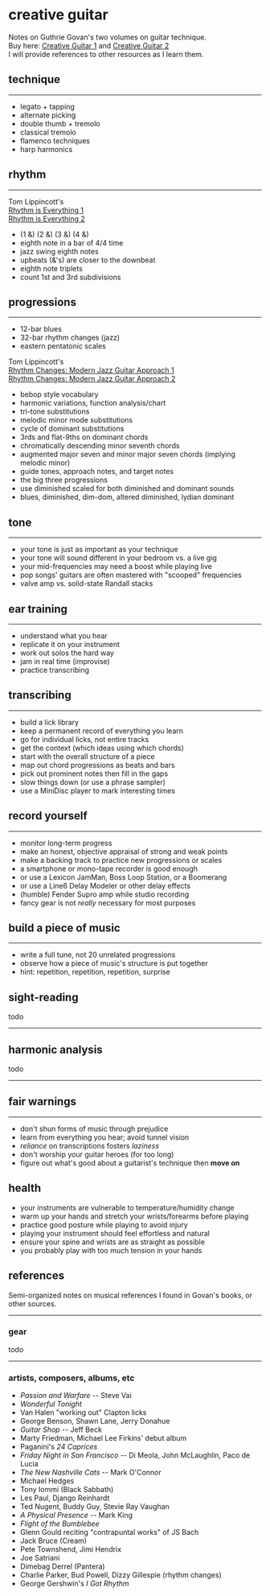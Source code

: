 # creative guitar

Notes on Guthrie Govan's two volumes on guitar technique.  
Buy here:
[Creative Guitar 1](https://www.halleonard.com/product/14007762/creative-guitar-1) and
[Creative Guitar 2](https://www.halleonard.com/product/14007763/creative-guitar-2)  
I will provide references to other resources as I learn them.

## technique

---

- legato + tapping
- alternate picking
- double thumb + tremolo
- classical tremolo
- flamenco techniques
- harp harmonics

## rhythm

---

Tom Lippincott's  
[Rhythm is Everything 1](https://www.youtube.com/watch?v=tJdDZt0lQhI)  
[Rhythm is Everything 2](https://www.youtube.com/watch?v=ymgzwsDyXe8)

- (1 &) (2 &) (3 &) (4 &)
- eighth note in a bar of 4/4 time
- jazz swing eighth notes
- upbeats (&'s) are closer to the downbeat
- eighth note triplets
- count 1st and 3rd subdivisions

## progressions

---

- 12-bar blues
- 32-bar rhythm changes (jazz)
- eastern pentatonic scales

Tom Lippincott's  
[Rhythm Changes: Modern Jazz Guitar Approach 1](https://www.youtube.com/watch?v=VfadoYxWuGQ)  
[Rhythm Changes: Modern Jazz Guitar Approach 2](https://www.youtube.com/watch?v=mfeuCDVYZec)

- bebop style vocabulary
- harmonic variations, function analysis/chart
- tri-tone substitutions
- melodic minor mode substitutions
- cycle of dominant substitutions
- 3rds and flat-9ths on dominant chords
- chromatically descending minor seventh chords
- augmented major seven and minor major seven chords (implying melodic minor)
- guide tones, approach notes, and target notes
- the big three progressions
- use diminished scaled for both diminished and dominant sounds
- blues, diminished, dim-dom, altered diminished, lydian dominant

## tone

---

- your tone is just as important as your technique
- your tone will sound different in your bedroom vs. a live gig
- your mid-frequencies may need a boost while playing live
- pop songs' guitars are often mastered with "scooped" frequencies
- valve amp vs. solid-state Randall stacks

## ear training

---

- understand what you hear
- replicate it on your instrument
- work out solos the hard way
- jam in real time (improvise)
- practice transcribing

## transcribing

---

- build a lick library
- keep a permanent record of everything you learn
- go for individual licks, not entire tracks
- get the context (which ideas using which chords)
- start with the overall structure of a piece
- map out chord progressions as beats and bars
- pick out prominent notes then fill in the gaps
- slow things down (or use a phrase sampler)
- use a MiniDisc player to mark interesting times

## record yourself

---

- monitor long-term progress
- make an honest, objective appraisal of strong and weak points
- make a backing track to practice new progressions or scales
- a smartphone or mono-tape recorder is good enough
- or use a Lexicon JamMan, Boss Loop Station, or a Boomerang
- or use a Line6 Delay Modeler or other delay effects
- (humble) Fender Supro amp while studio recording
- fancy gear is not *really* necessary for most purposes

## build a piece of music

---

- write a full tune, not 20 unrelated progressions
- observe how a piece of music's structure is put together
- hint: repetition, repetition, repetition, surprise

## sight-reading

todo

---

## harmonic analysis

todo

---

## fair warnings

---

- don't shun forms of music through prejudice
- learn from everything you hear; avoid tunnel vision
- *reliance* on transcriptions fosters *laziness*
- don't worship your guitar heroes (for too long)
- figure out what's good about a guitarist's technique then **move on**

## health

- your instruments are vulnerable to temperature/humidity change
- warm up your hands and stretch your wrists/forearms before playing
- practice good posture while playing to avoid injury
- playing your instrument should feel effortless and natural
- ensure your spine and wrists are as straight as possible
- you probably play with too much tension in your hands

## references

Semi-organized notes on musical references I found in Govan's books, or other sources.

---

### gear

todo

---

### artists, composers, albums, etc

- *Passion and Warfare* -- Steve Vai
- *Wonderful Tonight*
- Van Halen "working out" Clapton licks
- George Benson, Shawn Lane, Jerry Donahue
- *Guitar Shop* -- Jeff Beck
- Marty Friedman, Michael Lee Firkins' debut album
- Paganini's *24 Caprices*
- *Friday Night in San Francisco* -- Di Meola, John McLaughlin, Paco de Lucia
- *The New Nashville Cats* -- Mark O'Connor
- Michael Hedges
- Tony Iommi (Black Sabbath)
- Les Paul, Django Reinhardt
- Ted Nugent, Buddy Guy, Stevie Ray Vaughan
- *A Physical Presence* -- Mark King
- *Flight of the Bumblebee*
- Glenn Gould reciting "contrapuntal works" of JS Bach
- Jack Bruce (Cream)
- Pete Townshend, Jimi Hendrix
- Joe Satriani
- Dimebag Derrel (Pantera)
- Charlie Parker, Bud Powell, Dizzy Gillespie (rhythm changes)
- George Gershwin's *I Got Rhythm*
